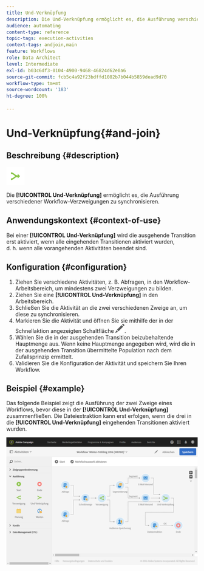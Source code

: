 ```yaml
---
title: Und-Verknüpfung
description: Die Und-Verknüpfung ermöglicht es, die Ausführung verschiedener Workflow-Zweige zu synchronisieren.
audience: automating
content-type: reference
topic-tags: execution-activities
context-tags: andjoin,main
feature: Workflows
role: Data Architect
level: Intermediate
exl-id: b03c6df3-0104-4900-9468-46824d62e0a6
source-git-commit: fcb5c4a92f23bdffd1082b7b044b5859dead9d70
workflow-type: tm+mt
source-wordcount: '183'
ht-degree: 100%

---
```


# Und-Verknüpfung{#and-join}

## Beschreibung {#description}

![](assets/and_join.png)

Die **[!UICONTROL Und-Verknüpfung]** ermöglicht es, die Ausführung verschiedener Workflow-Verzweigungen zu synchronisieren.

## Anwendungskontext {#context-of-use}

Bei einer **[!UICONTROL Und-Verknüpfung]** wird die ausgehende Transition erst aktiviert, wenn alle eingehenden Transitionen aktiviert wurden, d. h. wenn alle vorangehenden Aktivitäten beendet sind.

## Konfiguration {#configuration}

1. Ziehen Sie verschiedene Aktivitäten, z. B. Abfragen, in den Workflow-Arbeitsbereich, um mindestens zwei Verzweigungen zu bilden.
1. Ziehen Sie eine **[!UICONTROL Und-Verknüpfung]** in den Arbeitsbereich.
1. Schließen Sie die Aktivität an die zwei verschiedenen Zweige an, um diese zu synchronisieren.
1. Markieren Sie die Aktivität und öffnen Sie sie mithilfe der in der Schnellaktion angezeigten Schaltfläche ![](assets/edit_darkgrey-24px.png).
1. Wählen Sie die in der ausgehenden Transition beizubehaltende Hauptmenge aus. Wenn keine Hauptmenge angegeben wird, wird die in der ausgehenden Transition übermittelte Population nach dem Zufallsprinzip ermittelt.
1. Validieren Sie die Konfiguration der Aktivität und speichern Sie Ihren Workflow.

## Beispiel  {#example}

Das folgende Beispiel zeigt die Ausführung der zwei Zweige eines Workflows, bevor diese in der **[!UICONTROL Und-Verknüpfung]** zusammenfließen. Die Dateiextraktion kann erst erfolgen, wenn die drei in die **[!UICONTROL Und-Verknüpfung]** eingehenden Transitionen aktiviert wurden.

![](assets/wkf_and-join_example.png)

